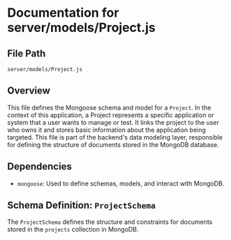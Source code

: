 # Documentation for server/models/Project.js

## File Path

`server/models/Project.js`

## Overview

This file defines the Mongoose schema and model for a `Project`. In the context of this application,
a Project represents a specific application or system that a user wants to manage or test. It links
the project to the user who owns it and stores basic information about the application being
targeted. This file is part of the backend's data modeling layer, responsible for defining the
structure of documents stored in the MongoDB database.

## Dependencies

- `mongoose`: Used to define schemas, models, and interact with MongoDB.

## Schema Definition: `ProjectSchema`

The `ProjectSchema` defines the structure and constraints for documents stored in the `projects`
collection in MongoDB.
